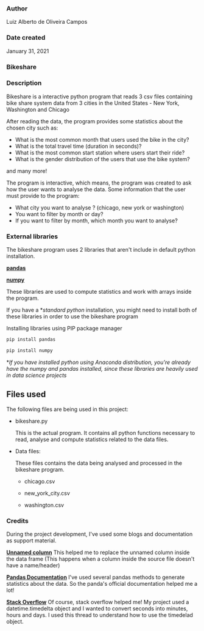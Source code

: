 ### Author
Luiz Alberto de Oliveira Campos

### Date created
January 31, 2021

### Bikeshare

### Description
Bikeshare is a interactive python program that reads 3 csv files containing bike share system data from 3 cities in the United States - New York, Washington and Chicago

After reading the data, the program provides some statistics about the chosen city such as: 

* What is the most common month that users used the bike in the city?
* What is the total travel time (duration in seconds)?
* What is the most common start station where users start their ride?
* What is the gender distribution of the users that use the bike system?

and many more!

The program is interactive, which means, the program was created to ask how the user wants to analyse the data. Some information that the user must provide to the program:

* What city you want to analyse ? (chicago, new york or washington)
* You want to filter by month or day?
* If you want to filter by month, which month you want to analyse?

### External libraries

The bikeshare program uses 2 libraries that aren't include in default python installation.

**[pandas]** 

**[numpy]**

These libraries are used to compute statistics and work with arrays inside the program.

If you have a **standard python* installation, you might need to install both of these libraries in order to use the bikeshare program

Installing libraries using PIP package manager

```sh
pip install pandas
```

```sh
pip install numpy
```

**If you have installed python using Anaconda distribution, you're already have the numpy and pandas installed, since these libraries are heavily used in data science projects*

[pandas]: https://pandas.pydata.org/
[numpy]: https://numpy.org/


## Files used
The following files are being used in this project:

* bikeshare.py

    This is the actual program. It contains all python functions necessary to read, analyse and compute statistics related to the data files.


* Data files:

    These files contains the data being analysed and processed in the bikeshare program.

    * chicago.csv

    * new_york_city.csv

    * washington.csv

### Credits
During the project development, I've used some blogs and documentation as support material.


**[Unnamed column]** This helped me to replace the unnamed column inside the data frame (This happens when a column inside the source file doesn't have a name/header)

**[Pandas Documentation]** I've used several pandas methods to generate statistics about the data. So the panda's official documentation helped me a lot!

**[Stack Overflow]** Of course, stack overflow helped me! My project used a datetime.timedelta object and I wanted to convert seconds into minutes, hours and days. I used this thread to understand how to use the timedelad object.


[Unnamed column]: https://www.codegrepper.com/code-examples/python/name+unnamed+column+pandas

[Pandas Documentation]: https://pandas.pydata.org/

[Stack Overflow]: https://stackoverflow.com/questions/538666/format-timedelta-to-string